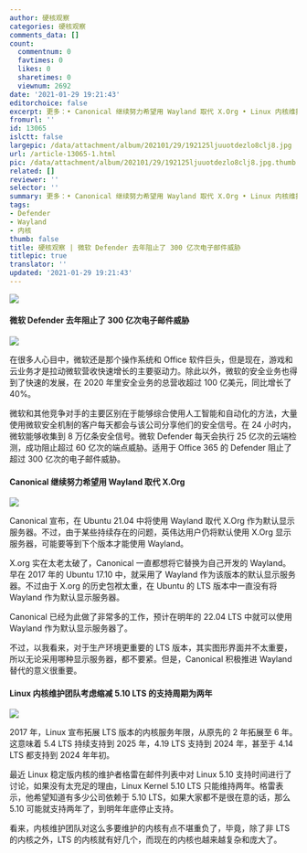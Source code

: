 ```yaml
---
author: 硬核观察
categories: 硬核观察
comments_data: []
count:
  commentnum: 0
  favtimes: 0
  likes: 0
  sharetimes: 0
  viewnum: 2692
date: '2021-01-29 19:21:43'
editorchoice: false
excerpt: 更多：• Canonical 继续努力希望用 Wayland 取代 X.Org • Linux 内核维护团队考虑缩减 5.10 LTS 的支持周期为两年
fromurl: ''
id: 13065
islctt: false
largepic: /data/attachment/album/202101/29/192125ljuuotdezlo8clj8.jpg
url: /article-13065-1.html
pic: /data/attachment/album/202101/29/192125ljuuotdezlo8clj8.jpg.thumb.jpg
related: []
reviewer: ''
selector: ''
summary: 更多：• Canonical 继续努力希望用 Wayland 取代 X.Org • Linux 内核维护团队考虑缩减 5.10 LTS 的支持周期为两年
tags:
- Defender
- Wayland
- 内核
thumb: false
title: 硬核观察 | 微软 Defender 去年阻止了 300 亿次电子邮件威胁
titlepic: true
translator: ''
updated: '2021-01-29 19:21:43'
---
```


![](/data/attachment/album/202101/29/192125ljuuotdezlo8clj8.jpg)


#### 微软 Defender 去年阻止了 300 亿次电子邮件威胁


![](/data/attachment/album/202101/29/191452v3ekjjc0c04cc3xn.jpg)


在很多人心目中，微软还是那个操作系统和 Office 软件巨头，但是现在，游戏和云业务才是拉动微软营收快速增长的主要驱动力。除此以外，微软的安全业务也得到了快速的发展，在 2020 年里安全业务的总营收超过 100 亿美元，同比增长了 40%。


微软和其他竞争对手的主要区别在于能够综合使用人工智能和自动化的方法，大量使用微软安全机制的客户每天都会与该公司分享他们的安全信号。在 24 小时内，微软能够收集到 8 万亿条安全信号。微软 Defender 每天会执行 25 亿次的云端检测，成功阻止超过 60 亿次的端点威胁。适用于 Office 365 的 Defender 阻止了超过 300 亿次的电子邮件威胁。


#### Canonical 继续努力希望用 Wayland 取代 X.Org


![](/data/attachment/album/202101/29/191529mcb2242uy12z4d2d.jpg)


Canonical 宣布，在 Ubuntu 21.04 中将使用 Wayland 取代 X.Org 作为默认显示服务器。不过，由于某些持续存在的问题，英伟达用户仍将默认使用 X.Org 显示服务器，可能要等到下个版本才能使用 Wayland。


X.org 实在太老太破了，Canonical 一直都想将它替换为自己开发的 Wayland。早在 2017 年的 Ubuntu 17.10 中，就采用了 Wayland 作为该版本的默认显示服务器。不过由于 X.org 的历史包袱太重，在 Ubuntu 的 LTS 版本中一直没有将 Wayland 作为默认显示服务器。


Canonical 已经为此做了非常多的工作，预计在明年的 22.04 LTS 中就可以使用 Wayland 作为默认显示服务器了。


不过，以我看来，对于生产环境更重要的 LTS 版本，其实图形界面并不太重要，所以无论采用哪种显示服务器，都不要紧。但是，Canonical 积极推进 Wayland 替代的意义很重要。


#### Linux 内核维护团队考虑缩减 5.10 LTS 的支持周期为两年


![](/data/attachment/album/202101/29/191813ueyagkki8sgyry2y.jpg)


2017 年，Linux 宣布拓展 LTS 版本的内核服务年限，从原先的 2 年拓展至 6 年。这意味着 5.4 LTS 持续支持到 2025 年，4.19 LTS 支持到 2024 年，甚至于 4.14 LTS 都支持到 2024 年年初。


最近 Linux 稳定版内核的维护者格雷在邮件列表中对 Linux 5.10 支持时间进行了讨论，如果没有太充足的理由，Linux Kernel 5.10 LTS 只能维持两年。格雷表示，他希望知道有多少公司依赖于 5.10 LTS，如果大家都不是很在意的话，那么 5.10 可能就支持两年了，到明年年底停止支持。


看来，内核维护团队对这么多要维护的内核有点不堪重负了，毕竟，除了非 LTS 的内核之外，LTS 的内核就有好几个，而现在的内核也越来越复杂和庞大了。